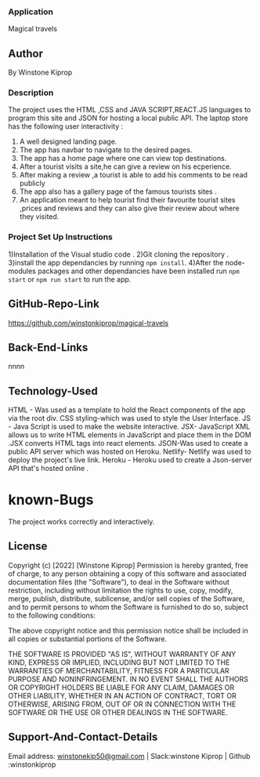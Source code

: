 ### Application
 Magical travels


 ## Author
  By Winstone Kiprop

  ### Description
  The project uses the HTML ,CSS and JAVA SCRIPT,REACT.JS languages to program this site and JSON for hosting a local public API. The laptop store has the following user interactivity :
1) A well designed landing page.
2) The app has navbar to navigate to the desired pages.
3) The app has a home page where one can view top destinations.
4) After a tourist visits a site,he can give a review on his ecperience.
5) After making a review ,a tourist is able to add his comments to be read publicly
6) The app also has a gallery page of the famous tourists sites .
 7) An application meant to help tourist find their favourite tourist sites ,prices and reviews and they can also give their review about where they visited.
    
### Project Set Up Instructions
1)Installation of the Visual studio code .
2)Git cloning the repository .
3)install the app dependancies by running `npm install`.
4)After the node-modules packages and other dependancies have been installed run `npm start` or `npm run start` to run the app.

## GitHub-Repo-Link
https://github.com/winstonkiprop/magical-travels

## Back-End-Links
nnnn
## Technology-Used
HTML - Was used as a template to hold the React components of the app via the root div. 
CSS styling-which was used to style the User Interface.
JS - Java Script is used to make the website interactive.
JSX- JavaScript XML allows us to write HTML elements in JavaScript and place them in the DOM .JSX converts HTML tags into react elements.
JSON-Was used to create a public API server which was hosted on Heroku.
Netlify- Netlify was used to deploy the project's live link.
Heroku - Heroku used to create a Json-server API that's hosted online .


# known-Bugs
The project works correctly and interactively.

## License
Copyright (c) [2022] [Winstone Kiprop] Permission is hereby granted, free of charge, to any person obtaining a copy of this software and associated documentation files (the "Software"), to deal in the Software without restriction, including without limitation the rights to use, copy, modify, merge, publish, distribute, sublicense, and/or sell copies of the Software, and to permit persons to whom the Software is furnished to do so, subject to the following conditions:

The above copyright notice and this permission notice shall be included in all copies or substantial portions of the Software.

THE SOFTWARE IS PROVIDED "AS IS", WITHOUT WARRANTY OF ANY KIND, EXPRESS OR IMPLIED, INCLUDING BUT NOT LIMITED TO THE WARRANTIES OF MERCHANTABILITY, FITNESS FOR A PARTICULAR PURPOSE AND NONINFRINGEMENT. IN NO EVENT SHALL THE AUTHORS OR COPYRIGHT HOLDERS BE LIABLE FOR ANY CLAIM, DAMAGES OR OTHER LIABILITY, WHETHER IN AN ACTION OF CONTRACT, TORT OR OTHERWISE, ARISING FROM, OUT OF OR IN CONNECTION WITH THE SOFTWARE OR THE USE OR OTHER DEALINGS IN THE SOFTWARE.

## Support-And-Contact-Details
Email address: winstonekip50@gmail.com | Slack:winstone  Kiprop |
Github :winstonkiprop